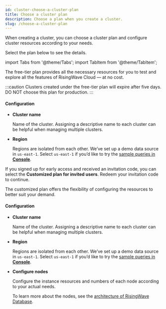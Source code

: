 ```yaml
---
id: cluster-choose-a-cluster-plan
title: Choose a cluster plan
description: Choose a plan when you create a cluster.
slug: /choose-a-cluster-plan
---
```


When creating a cluster, you can choose a cluster plan and configure cluster resources according to your needs.

Select the plan below to see the details.

import Tabs from '@theme/Tabs';
import TabItem from '@theme/TabItem';

<Tabs>

<TabItem value="free" label="Free tier">

The free-tier plan provides all the necessary resources for you to test and explore all the features of RisingWave Cloud — at no cost.

:::caution
Clusters created under the free-tier plan will expire after five days. DO NOT choose this plan for production.
:::

#### Configuration

- **Cluster name**

    Name of the cluster. Assigning a descriptive name to each cluster can be helpful when managing multiple clusters.

- **Region**

    Regions are isolated from each other. We’ve set up a demo data source in `us-east-1`. Select `us-east-1` if you’d like to try the [sample queries in **Console**](quickstart.md/?step=4#sample-queries-in-console).

</TabItem>

<TabItem value="customized" label="Customized plan">

If you signed up for early access and received an invitation code, you can select the **Customized plan for invited users**. Redeem your invitation code to continue.

The customized plan offers the flexibility of configuring the resources to better suit your demand.


#### Configuration

- **Cluster name**

    Name of the cluster. Assigning a descriptive name to each cluster can be helpful when managing multiple clusters.

- **Region**

    Regions are isolated from each other. We’ve set up a demo data source in `us-east-1`. Select `us-east-1` if you’d like to try the [sample queries in **Console**](quickstart.md/?step=4#sample-queries-in-console).

- **Configure nodes**

    Configure the instance resources and numbers of each node according to your actual needs.
    
    To learn more about the nodes, see the [architecture of RisingWave Database](https://www.risingwave.dev/docs/current/architecture/).

</TabItem>

</Tabs>